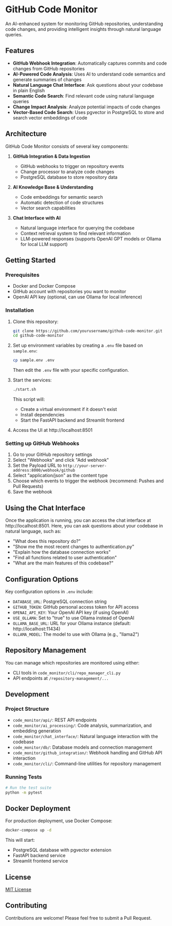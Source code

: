 # GitHub Code Monitor

An AI-enhanced system for monitoring GitHub repositories, understanding code changes, and providing intelligent insights through natural language queries.

## Features

- **GitHub Webhook Integration**: Automatically captures commits and code changes from GitHub repositories
- **AI-Powered Code Analysis**: Uses AI to understand code semantics and generate summaries of changes
- **Natural Language Chat Interface**: Ask questions about your codebase in plain English
- **Semantic Code Search**: Find relevant code using natural language queries
- **Change Impact Analysis**: Analyze potential impacts of code changes
- **Vector-Based Code Search**: Uses pgvector in PostgreSQL to store and search vector embeddings of code

## Architecture

GitHub Code Monitor consists of several key components:

1. **GitHub Integration & Data Ingestion**
   - GitHub webhooks to trigger on repository events
   - Change processor to analyze code changes
   - PostgreSQL database to store repository data

2. **AI Knowledge Base & Understanding**
   - Code embeddings for semantic search
   - Automatic detection of code structures
   - Vector search capabilities

3. **Chat Interface with AI**
   - Natural language interface for querying the codebase
   - Context retrieval system to find relevant information
   - LLM-powered responses (supports OpenAI GPT models or Ollama for local LLM support)

## Getting Started

### Prerequisites

- Docker and Docker Compose
- GitHub account with repositories you want to monitor
- OpenAI API key (optional, can use Ollama for local inference)

### Installation

1. Clone this repository:
   ```bash
   git clone https://github.com/yourusername/github-code-monitor.git
   cd github-code-monitor
   ```

2. Set up environment variables by creating a `.env` file based on `sample.env`:
   ```bash
   cp sample.env .env
   ```
   Then edit the `.env` file with your specific configuration.

3. Start the services:
   ```bash
   ./start.sh
   ```

   This script will:
   - Create a virtual environment if it doesn't exist
   - Install dependencies
   - Start the FastAPI backend and Streamlit frontend

4. Access the UI at http://localhost:8501

### Setting up GitHub Webhooks

1. Go to your GitHub repository settings
2. Select "Webhooks" and click "Add webhook"
3. Set the Payload URL to `http://your-server-address:8000/webhook/github`
4. Select "application/json" as the content type
5. Choose which events to trigger the webhook (recommend: Pushes and Pull Requests)
6. Save the webhook

## Using the Chat Interface

Once the application is running, you can access the chat interface at http://localhost:8501. Here, you can ask questions about your codebase in natural language, such as:

- "What does this repository do?"
- "Show me the most recent changes to authentication.py"
- "Explain how the database connection works"
- "Find all functions related to user authentication"
- "What are the main features of this codebase?"

## Configuration Options

Key configuration options in `.env` include:

- `DATABASE_URL`: PostgreSQL connection string
- `GITHUB_TOKEN`: GitHub personal access token for API access
- `OPENAI_API_KEY`: Your OpenAI API key (if using OpenAI)
- `USE_OLLAMA`: Set to "true" to use Ollama instead of OpenAI
- `OLLAMA_BASE_URL`: URL for your Ollama instance (default: http://localhost:11434)
- `OLLAMA_MODEL`: The model to use with Ollama (e.g., "llama2")

## Repository Management

You can manage which repositories are monitored using either:

- CLI tools in `code_monitor/cli/repo_manager_cli.py`
- API endpoints at `/repository-management/...`

## Development

### Project Structure

- `code_monitor/api/`: REST API endpoints
- `code_monitor/ai_processing/`: Code analysis, summarization, and embedding generation
- `code_monitor/chat_interface/`: Natural language interaction with the codebase
- `code_monitor/db/`: Database models and connection management
- `code_monitor/github_integration/`: Webhook handling and GitHub API interaction
- `code_monitor/cli/`: Command-line utilities for repository management

### Running Tests

```bash
# Run the test suite
python -m pytest
```

## Docker Deployment

For production deployment, use Docker Compose:

```bash
docker-compose up -d
```

This will start:
- PostgreSQL database with pgvector extension
- FastAPI backend service
- Streamlit frontend service

## License

[MIT License](LICENSE)

## Contributing

Contributions are welcome! Please feel free to submit a Pull Request.
